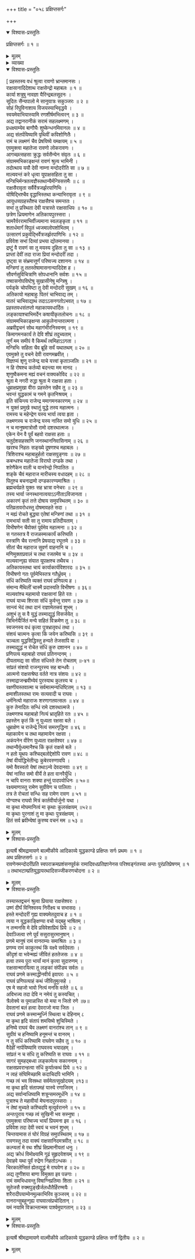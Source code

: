 +++
title = "०५८ प्रक्षिप्तसर्गः"

+++

<details open><summary>विश्वास-प्रस्तुतिः</summary>

प्रक्षिप्तसर्गः ॥ १ ॥
</details>

<details><summary>मूलम्</summary>

प्रक्षिप्तसर्गः ॥ १ ॥
</details>

<details><summary>व्याख्या</summary>

प्रहस्तवधश्रवणविषण्णेनरायणेनस्वस्यैवरणायनिर्याणनिर्धारणम् ॥ १ ॥ तच्छ्रावणेन -मन्दोदर्या सभामेत्यरावणंप्रतिश्रीरा मप्रभावप्रशंसनपूर्वकं तेनसहसंधिकरणप्रार्थना ॥ २ ॥
</details>

<details open><summary>विश्वास-प्रस्तुतिः</summary>

\[ प्रहस्तस्य वधं श्रुत्वा रावणो भ्रान्तमानसः ।  
राक्षसानादिदेशाथ राक्षसेन्द्रो महाबलः ॥ १ ॥  
कार्या शत्रुषु नावज्ञा यैरिन्द्रबलसूदनः ।  
सूदितः सैन्यपालो मे सानुयात्रः सकुञ्जरः ॥ २ ॥  
सोहं रिपुविनाशाय विजयस्याभिवृद्धये ।  
स्वयमेवाभियास्यामि रणशीर्षमभित्वरन् ॥ ३ ॥  
अद्य तद्वानरानीकं सरामं सहलक्ष्मणम् ।  
प्रधक्ष्याम्येव बाणौघैः शुष्केन्धनमिवानलः ॥ ४ ॥  
अद्य संतर्पयिष्यामि पृथिवीं कपिशोणितैः ।  
रामं च लक्ष्मणं चैव प्रेषयिष्ये यमक्षयम् ॥ ५ ॥  
एवमुक्त्वा महातेजा रावणो लोकरावणः ।  
आगच्छत्सहसा क्रुद्धः सर्वसैन्येन संवृतः ॥ ६ ॥  
संग्राममभिकाङ्क्षन्तं रावणं श्रुत्य भामिनी ।  
तदोत्थाय ययौ देवी नाम्ना मन्दोदरीति सा ॥ ७ ॥  
माल्यवन्तं करे धृत्वा यूपाक्षसहिता तु सा ।  
मन्त्रिभिर्मन्त्रतत्वज्ञैस्तथान्यैर्मन्त्रिसत्तमैः ॥ ८ ॥  
राक्षसैरावृता सर्वैर्वेत्रजर्झरपाणिभिः ।  
योषिद्भिश्चैव वृद्धाभिस्तथा कन्याभिरावृता ॥ ९ ॥  
आयुधव्यग्रहस्तैश्च राक्षसैश्च समन्ततः ।  
सभां तु प्रस्थिता देवी यत्रास्ते राक्षसाधिपः ॥ १० ॥  
छत्रेण ध्रियमाणेन अतिकायपुरस्सरा ।  
चामरैर्वररामाभिर्वीज्यमाना स्वलङ्कृता ॥ ११ ॥  
शतार्धमार्गं विपुलं ध्वजमालोपशोभितम् ।  
उत्सारणं प्रकुर्वद्भिर्वेत्रजर्झरपाणिभिः ॥ १२ ॥  
प्रविवेश सभां दिव्यां प्रभया द्योतमानया ।  
द्रष्टुं वै रावणं सा तु मयस्य दुहिता तु सा ॥ १३ ॥  
प्राप्तां देवीं तदा राजा प्रियां मन्दोदरीं तदा ।  
दृष्ट्वा स संभ्रमात्तूर्णं परिष्वज्य दशाननः ॥ १४ ॥  
मन्त्रिणां तु ततस्तेषामासनान्यादिदेश ह ।  
सौवर्णसुविचित्राणि सोपधानानि सर्वशः ॥ १५ ॥  
तष्वासनोपविष्टेषु सुखासीनेषु मन्त्रिषु ।  
पर्यङ्के चोपविष्टा तु देवी मन्दोदरी सुखम् ॥ १६ ॥  
अतिकायो महाबाहुः पितरं चाभिवाद्य तम् ।  
मातरं चाभिवाद्याथ तदाऽऽसनगतोऽभवत् ॥ १७ ॥  
प्रहस्तवधसंतप्तो महाकायवधार्दितः ।  
लङ्कायाश्चाभिमर्देन कषायीकृतलोचनः ॥ १८ ॥  
संग्राममभिकाङ्क्षन्स आकुलेनान्तरात्मना ।  
अब्रवीद्वचनं सोथ महागंभीरनिस्वनम् ॥ १९ ॥  
किमागमनकार्यं ते देवि शीघ्रं तदुच्यताम् ।  
तूर्णं मम समीपं वै किमर्थं त्वमिहाऽऽगता ।  
मन्त्रिभिः सहिता चैव ब्रूहि सर्वं यथातथम् ॥ २० ॥  
एवमुक्ते तु वचने देवी रावणमब्रवीत् ।  
विज्ञाप्यं शृणु राजेन्द्र याचे यत्त्वां कृताञ्जलिः ॥ २१ ॥  
न हि रोषश्च कर्तव्यो बदन्त्या मम मानद ।  
शृणुष्वैकमना मह्यं वचनं वाक्यकोविद ॥ २२ ॥  
श्रुता मे नगरी रुद्धा श्रुता मे राक्षसा हताः ।  
धूम्राक्षप्रमुखा वीराः प्रहस्तेन सहैव तु ॥ २३ ॥  
भवन्तं युद्धकामं च गमने कृतनिश्रयम् ।  
इति संचिन्त्य राजेन्द्र ममागमनकारणम् ॥ २४ ॥  
न युक्तं प्रमुखे स्थातुं युद्धे तस्य महात्मनः ।  
रामस्य च महेन्द्रेण यस्य भार्या त्वया हृता ।  
लक्ष्मणस्य च राजेन्द्र यस्य नास्ति समो युधि ॥ २५ ॥  
न च मानुषमात्रोसौ रामो दशरथात्मजः ।  
एकेन येन वै पूर्वं बहवो राक्षसा हताः ॥  
चतुर्दशसहस्राणि जनस्थाननिवासिनाम् ॥ २६ ॥  
खरश्च निहतः सङ्ख्ये दूषणश्च महाबलः ।  
त्रिशिराश्च महाबाहुर्हतो राक्षसपुङ्गवः ॥ २७ ॥  
कबन्धश्च महातेजा विराघो दण्डके तथा ।  
शरेणैकेन वाली च वानरेन्द्रो निपातितः ॥  
शङ्के चैवं महाराज मारीचस्य वधादहम् ॥ २८ ॥  
पितुश्च बचनाद्रामो दण्डकारण्यमाश्रितः ।  
ब्रह्मचर्यव्रते युक्तः सह भ्रात्रा वनेचरः ॥ २९ ॥  
तस्य भार्या जनस्थानात्वयाऽऽनीताऽविजानता ।  
अकारणं कृतं तत्ते दोषाय समुपस्थितम् ॥ ३० ॥  
पतिव्रतावरोधस्तु दोषमावहते सदा ।  
न मह्यं रोचते बुद्ध्या एतेषां मन्त्रिणां तथा ॥ ३१ ॥  
रामभार्या सती सा तु रामाय प्रतिदीयताम् ।  
विभीषणेन चैवोक्तं पूर्वमेव महात्मना ॥ ३२ ॥  
स गतस्तत्र वै राजन्नस्मत्कार्यं करिष्यति ।  
वस्त्राणि चैव रत्नानि प्रेषयाद्य रघूत्तमे ॥ ३३ ॥  
सीतां चैव महाराज सुवर्ण वाहनानि च ।  
मणिमुक्ताप्रवालं च तथा रजतमेव च ॥ ३४ ॥  
माल्यवान्गृह्य संयात यूपाक्षश्च तथैवच ।  
अतिकायस्तथा चायं कार्याकार्यविशारदः ॥ ३५ ॥  
विभीषणो गतः पूर्वमेभिस्तत्र गतैर्ध्रुवम् ।  
संधिं करिष्यति व्यक्तं राघवं प्रणिपत्य ह ।  
संमान्य मैथिलीं चास्मै प्रदास्यति विभीषणः ॥ ३६॥  
माल्यवांश्च महामायो राक्षसानां हिते रतः ।  
राघवं याच्य शिरसा संधिं कुर्वन्तु रावण ॥ ३७ ॥  
सान्त्वं भेदं तथा दानं राज्ञामेतत्त्रयं शुभम् ।  
अशुभं तु स वै युद्धं तस्माद्युद्धं विसर्जयेत् ॥  
त्रिभिर्नयैर्जितं मन्ये सहितं विक्रमेण तु ॥ ३८ ॥  
स्वजनस्य वधं कृत्वा पुत्रभ्रातृवधं तथा ।  
संशयं चात्मनः कृत्वा किं जयेन करिष्यसि ॥ ३९ ॥  
चञ्चला युद्धसिद्धिस्तु हन्यते तेजसापि वा ।  
तस्माद्युद्धं न रोचेत संधिं कुरु दशानन ॥ ४० ॥  
प्रणिपत्य महाबाहो राघवं प्रतिनन्दनम् ।  
दीयतामद्य सा सीता संधिस्ते तेन रोचताम् ॥-४१ ॥  
सांप्रतं संशयो राजन्पुरस्य सह बान्धवैः ।  
आत्मनो राक्षसश्रेष्ठ वर्तते नात्र संशयः ॥ ४२ ॥  
तस्माद्राजन्ब्रवीम्येवं पुरस्याथ कुलस्य च ।  
रक्षणीयस्तवात्मा च सर्वमात्मन्यधिष्टितम् ॥ १३ ॥  
क्षमाशीलस्तथा रामः सत्यवादी च राघवः ।  
धर्मनित्यो महाराजः शरणागतवत्सलः ॥ ४४ ॥  
कुरु तेनादितः सन्धिं रामे दशरथात्मजे ।  
लक्ष्मणश्च महाबाहो नित्यं भ्रातृहिते रतः ॥ ४५ ॥  
प्रहस्तेन कृतं किं नु युध्यता रक्षसा बले ।  
धूम्राक्षेण च राजेन्द्रे नित्यं समरगृद्धिना ॥ ४६ ॥  
महाकायेन च तथा महामायेन रक्षसा ।  
अकंपनेन वीरेण युध्यता राक्षसेश्वर ॥ ४७ ॥  
तथान्यैर्युध्यमानैश्च किं कृतं राक्षसे बले ।  
न हतो यूथपः कश्चिद्बलोद्देशोपि रावण ॥ ४८ ॥  
तेषां वीर्याद्धिभेतीन्द्रः कुबेरवरुणावपि ।  
यमो वैवस्वतो येषां तथाऽन्ये देवदानवाः ॥ ४९ ॥  
येषां नास्ति समो वीर्ये ते हता वानरैर्युधि ।  
न चापि वानराः शक्या हन्तुं पादपयोधिनः ॥ ५०॥  
रक्ष्यमाणास्तु रामेण सुग्रीवेण च पालिताः ।  
तत्र ते रोचतां सन्धिः सह रामेण रावण ॥ ५१ ॥  
योग्यश्च राघवो मित्रं कार्तवीर्यार्जुनो यथा ।  
मा कृथा मोघमानित्वं मा कृथाः कुलसंक्षयम् ॥५२॥  
मा कृथाः पुरनाशं तु मा कृथाः पुत्रसंक्षयम् ।  
हितं सर्व ब्रवीम्येषां कुरुष्व वचनं मम ॥ ५३ ॥
</details>

<details><summary>मूलम्</summary>

\[ प्रहस्तस्य वधं श्रुत्वा रावणो भ्रान्तमानसः ।  
राक्षसानादिदेशाथ राक्षसेन्द्रो महाबलः ॥ १ ॥  
कार्या शत्रुषु नावज्ञा यैरिन्द्रबलसूदनः ।  
सूदितः सैन्यपालो मे सानुयात्रः सकुञ्जरः ॥ २ ॥  
सोहं रिपुविनाशाय विजयस्याभिवृद्धये ।  
स्वयमेवाभियास्यामि रणशीर्षमभित्वरन् ॥ ३ ॥  
अद्य तद्वानरानीकं सरामं सहलक्ष्मणम् ।  
प्रधक्ष्याम्येव बाणौघैः शुष्केन्धनमिवानलः ॥ ४ ॥  
अद्य संतर्पयिष्यामि पृथिवीं कपिशोणितैः ।  
रामं च लक्ष्मणं चैव प्रेषयिष्ये यमक्षयम् ॥ ५ ॥  
एवमुक्त्वा महातेजा रावणो लोकरावणः ।  
आगच्छत्सहसा क्रुद्धः सर्वसैन्येन संवृतः ॥ ६ ॥  
संग्राममभिकाङ्क्षन्तं रावणं श्रुत्य भामिनी ।  
तदोत्थाय ययौ देवी नाम्ना मन्दोदरीति सा ॥ ७ ॥  
माल्यवन्तं करे धृत्वा यूपाक्षसहिता तु सा ।  
मन्त्रिभिर्मन्त्रतत्वज्ञैस्तथान्यैर्मन्त्रिसत्तमैः ॥ ८ ॥  
राक्षसैरावृता सर्वैर्वेत्रजर्झरपाणिभिः ।  
योषिद्भिश्चैव वृद्धाभिस्तथा कन्याभिरावृता ॥ ९ ॥  
आयुधव्यग्रहस्तैश्च राक्षसैश्च समन्ततः ।  
सभां तु प्रस्थिता देवी यत्रास्ते राक्षसाधिपः ॥ १० ॥  
छत्रेण ध्रियमाणेन अतिकायपुरस्सरा ।  
चामरैर्वररामाभिर्वीज्यमाना स्वलङ्कृता ॥ ११ ॥  
शतार्धमार्गं विपुलं ध्वजमालोपशोभितम् ।  
उत्सारणं प्रकुर्वद्भिर्वेत्रजर्झरपाणिभिः ॥ १२ ॥  
प्रविवेश सभां दिव्यां प्रभया द्योतमानया ।  
द्रष्टुं वै रावणं सा तु मयस्य दुहिता तु सा ॥ १३ ॥  
प्राप्तां देवीं तदा राजा प्रियां मन्दोदरीं तदा ।  
दृष्ट्वा स संभ्रमात्तूर्णं परिष्वज्य दशाननः ॥ १४ ॥  
मन्त्रिणां तु ततस्तेषामासनान्यादिदेश ह ।  
सौवर्णसुविचित्राणि सोपधानानि सर्वशः ॥ १५ ॥  
तष्वासनोपविष्टेषु सुखासीनेषु मन्त्रिषु ।  
पर्यङ्के चोपविष्टा तु देवी मन्दोदरी सुखम् ॥ १६ ॥  
अतिकायो महाबाहुः पितरं चाभिवाद्य तम् ।  
मातरं चाभिवाद्याथ तदाऽऽसनगतोऽभवत् ॥ १७ ॥  
प्रहस्तवधसंतप्तो महाकायवधार्दितः ।  
लङ्कायाश्चाभिमर्देन कषायीकृतलोचनः ॥ १८ ॥  
संग्राममभिकाङ्क्षन्स आकुलेनान्तरात्मना ।  
अब्रवीद्वचनं सोथ महागंभीरनिस्वनम् ॥ १९ ॥  
किमागमनकार्यं ते देवि शीघ्रं तदुच्यताम् ।  
तूर्णं मम समीपं वै किमर्थं त्वमिहाऽऽगता ।  
मन्त्रिभिः सहिता चैव ब्रूहि सर्वं यथातथम् ॥ २० ॥  
एवमुक्ते तु वचने देवी रावणमब्रवीत् ।  
विज्ञाप्यं शृणु राजेन्द्र याचे यत्त्वां कृताञ्जलिः ॥ २१ ॥  
न हि रोषश्च कर्तव्यो बदन्त्या मम मानद ।  
शृणुष्वैकमना मह्यं वचनं वाक्यकोविद ॥ २२ ॥  
श्रुता मे नगरी रुद्धा श्रुता मे राक्षसा हताः ।  
धूम्राक्षप्रमुखा वीराः प्रहस्तेन सहैव तु ॥ २३ ॥  
भवन्तं युद्धकामं च गमने कृतनिश्रयम् ।  
इति संचिन्त्य राजेन्द्र ममागमनकारणम् ॥ २४ ॥  
न युक्तं प्रमुखे स्थातुं युद्धे तस्य महात्मनः ।  
रामस्य च महेन्द्रेण यस्य भार्या त्वया हृता ।  
लक्ष्मणस्य च राजेन्द्र यस्य नास्ति समो युधि ॥ २५ ॥  
न च मानुषमात्रोसौ रामो दशरथात्मजः ।  
एकेन येन वै पूर्वं बहवो राक्षसा हताः ॥  
चतुर्दशसहस्राणि जनस्थाननिवासिनाम् ॥ २६ ॥  
खरश्च निहतः सङ्ख्ये दूषणश्च महाबलः ।  
त्रिशिराश्च महाबाहुर्हतो राक्षसपुङ्गवः ॥ २७ ॥  
कबन्धश्च महातेजा विराघो दण्डके तथा ।  
शरेणैकेन वाली च वानरेन्द्रो निपातितः ॥  
शङ्के चैवं महाराज मारीचस्य वधादहम् ॥ २८ ॥  
पितुश्च बचनाद्रामो दण्डकारण्यमाश्रितः ।  
ब्रह्मचर्यव्रते युक्तः सह भ्रात्रा वनेचरः ॥ २९ ॥  
तस्य भार्या जनस्थानात्वयाऽऽनीताऽविजानता ।  
अकारणं कृतं तत्ते दोषाय समुपस्थितम् ॥ ३० ॥  
पतिव्रतावरोधस्तु दोषमावहते सदा ।  
न मह्यं रोचते बुद्ध्या एतेषां मन्त्रिणां तथा ॥ ३१ ॥  
रामभार्या सती सा तु रामाय प्रतिदीयताम् ।  
विभीषणेन चैवोक्तं पूर्वमेव महात्मना ॥ ३२ ॥  
स गतस्तत्र वै राजन्नस्मत्कार्यं करिष्यति ।  
वस्त्राणि चैव रत्नानि प्रेषयाद्य रघूत्तमे ॥ ३३ ॥  
सीतां चैव महाराज सुवर्ण वाहनानि च ।  
मणिमुक्ताप्रवालं च तथा रजतमेव च ॥ ३४ ॥  
माल्यवान्गृह्य संयात यूपाक्षश्च तथैवच ।  
अतिकायस्तथा चायं कार्याकार्यविशारदः ॥ ३५ ॥  
विभीषणो गतः पूर्वमेभिस्तत्र गतैर्ध्रुवम् ।  
संधिं करिष्यति व्यक्तं राघवं प्रणिपत्य ह ।  
संमान्य मैथिलीं चास्मै प्रदास्यति विभीषणः ॥ ३६॥  
माल्यवांश्च महामायो राक्षसानां हिते रतः ।  
राघवं याच्य शिरसा संधिं कुर्वन्तु रावण ॥ ३७ ॥  
सान्त्वं भेदं तथा दानं राज्ञामेतत्त्रयं शुभम् ।  
अशुभं तु स वै युद्धं तस्माद्युद्धं विसर्जयेत् ॥  
त्रिभिर्नयैर्जितं मन्ये सहितं विक्रमेण तु ॥ ३८ ॥  
स्वजनस्य वधं कृत्वा पुत्रभ्रातृवधं तथा ।  
संशयं चात्मनः कृत्वा किं जयेन करिष्यसि ॥ ३९ ॥  
चञ्चला युद्धसिद्धिस्तु हन्यते तेजसापि वा ।  
तस्माद्युद्धं न रोचेत संधिं कुरु दशानन ॥ ४० ॥  
प्रणिपत्य महाबाहो राघवं प्रतिनन्दनम् ।  
दीयतामद्य सा सीता संधिस्ते तेन रोचताम् ॥-४१ ॥  
सांप्रतं संशयो राजन्पुरस्य सह बान्धवैः ।  
आत्मनो राक्षसश्रेष्ठ वर्तते नात्र संशयः ॥ ४२ ॥  
तस्माद्राजन्ब्रवीम्येवं पुरस्याथ कुलस्य च ।  
रक्षणीयस्तवात्मा च सर्वमात्मन्यधिष्टितम् ॥ १३ ॥  
क्षमाशीलस्तथा रामः सत्यवादी च राघवः ।  
धर्मनित्यो महाराजः शरणागतवत्सलः ॥ ४४ ॥  
कुरु तेनादितः सन्धिं रामे दशरथात्मजे ।  
लक्ष्मणश्च महाबाहो नित्यं भ्रातृहिते रतः ॥ ४५ ॥  
प्रहस्तेन कृतं किं नु युध्यता रक्षसा बले ।  
धूम्राक्षेण च राजेन्द्रे नित्यं समरगृद्धिना ॥ ४६ ॥  
महाकायेन च तथा महामायेन रक्षसा ।  
अकंपनेन वीरेण युध्यता राक्षसेश्वर ॥ ४७ ॥  
तथान्यैर्युध्यमानैश्च किं कृतं राक्षसे बले ।  
न हतो यूथपः कश्चिद्बलोद्देशोपि रावण ॥ ४८ ॥  
तेषां वीर्याद्धिभेतीन्द्रः कुबेरवरुणावपि ।  
यमो वैवस्वतो येषां तथाऽन्ये देवदानवाः ॥ ४९ ॥  
येषां नास्ति समो वीर्ये ते हता वानरैर्युधि ।  
न चापि वानराः शक्या हन्तुं पादपयोधिनः ॥ ५०॥  
रक्ष्यमाणास्तु रामेण सुग्रीवेण च पालिताः ।  
तत्र ते रोचतां सन्धिः सह रामेण रावण ॥ ५१ ॥  
योग्यश्च राघवो मित्रं कार्तवीर्यार्जुनो यथा ।  
मा कृथा मोघमानित्वं मा कृथाः कुलसंक्षयम् ॥५२॥  
मा कृथाः पुरनाशं तु मा कृथाः पुत्रसंक्षयम् ।  
हितं सर्व ब्रवीम्येषां कुरुष्व वचनं मम ॥ ५३ ॥
</details>

<details open><summary>विश्वास-प्रस्तुतिः</summary>

इत्यार्षे श्रीमद्रामायणे बाल्मीकीये आदिकाव्ये युद्धकाण्डे प्रक्षिप्तः सर्गः प्रथमः ॥ १ ॥  
अथ प्रक्षिप्तसर्गः ॥ २ ॥  
रावणेनमन्दोदरींप्रति स्वपराक्रमप्रशंसनपूर्वकं रामादिवधप्रतिज्ञानेनस परिश्वङ्गंतस्या अन्तः पुरंप्रतिप्रेषणम् ॥ १ ॥ तथाभटाम्प्रतियुद्धायरथादिसज्जीकरणचोदना ॥ २ ॥
</details>

<details><summary>मूलम्</summary>

इत्यार्षे श्रीमद्रामायणे बाल्मीकीये आदिकाव्ये युद्धकाण्डे प्रक्षिप्तः सर्गः प्रथमः ॥ १ ॥  
अथ प्रक्षिप्तसर्गः ॥ २ ॥  
रावणेनमन्दोदरींप्रति स्वपराक्रमप्रशंसनपूर्वकं रामादिवधप्रतिज्ञानेनस परिश्वङ्गंतस्या अन्तः पुरंप्रतिप्रेषणम् ॥ १ ॥ तथाभटाम्प्रतियुद्धायरथादिसज्जीकरणचोदना ॥ २ ॥
</details>

<details open><summary>विश्वास-प्रस्तुतिः</summary>

तस्यास्तद्वचनं श्रुत्वा प्रियाया राक्षसेश्वरः ।  
उष्णं दीर्घं विनिश्वस्य निरीक्ष्य च सभासदः ।  
हस्ते मन्दोदरीं गृह्य वाक्यमेतदुवाच ह ॥ १ ॥  
त्वया न युद्धकाङ्क्षिण्या वचो यद्बहु भाषितम् ।  
न तन्मनसि मे देवि प्रविवेशाप्रियं प्रिये ॥ २ ॥  
देवाञ्जित्वा रणे पूर्वं ससुरासुरमानुषान् ।  
प्रणमे मानुषं रामं वानराम्यः समाश्रितः ॥ ३ ॥  
प्रणम्य रामं काकुत्स्थं किं वक्ष्ये सर्वदेवताः ।  
कीदृशं वा भवेन्मह्यं जीवितं हततेजसः ॥ ४ ॥  
हत्वा तस्य पुरा भार्यां मानं कृत्वा सुदारुणम् ।  
राक्षसान्मारयित्वा तु लङ्कां संपीड्य सर्वतः ॥  
राघवं प्रणमे कस्माद्धीनवीर्य इवापरः ॥ ५ ॥  
राघवं प्रणिपत्याहं कथं जीवितुमुत्सहे ।  
एष मे सहजो भावो नित्यं मनसि वर्तते ॥ ६ ॥  
अविभज्य तदा देवि न नमेयं तु कस्यचित् ।  
त्रैलोक्ये स पुमान्नास्ति यो मया न जितो रणे ॥७॥  
देवतानां बलं हत्वा देवराजो मया जितः ।  
राघवं प्रणमे कस्मान्मूर्ध्नि स्थित्वा च देहिनाम् ८  
मा कृथा हृदि संतापं शमयिष्ये शुचिस्मिते ।  
हनिष्ये राघवं चैव लक्ष्मणं वानरांश्च तान् ॥ ९ ॥  
सुग्रीवं च हनिष्यामि हनूमन्तं च वानरम् ।  
न तु संधिं करिष्यामि राघवेण सहैव तु ॥ १० ॥  
वैदेहीं नार्पयिष्यामि राघवस्य भयादहम् ।  
सांप्रतं न च संधि तु करिष्यति स राघवः ॥ ११ ॥  
सागरं सुमहद्बध्वा लङ्कामेत्य सकाननाम् ।  
राक्षसप्रवरान्हत्वा संधिं कुर्यात्कथं प्रिये ॥ १२ ॥  
न त्वहं संघिमिच्छामि कदाचिदपि भामिनि ।  
गच्छ त्वं भव विस्रब्धा सर्वमेतत्सुखोदयम् ॥१३॥  
मा कृथा हृदि संतापमहं यास्ये रणाजिरम् ।  
अद्य सर्वान्वधिष्यामि शत्रून्समरमूर्धनि ॥ १४ ॥  
पुत्राश्च ते महावीर्या मेघनादपुरस्सराः ।  
न तेषां मुच्यते कश्चिदपि मृत्युर्वरानने ॥ १५ ॥  
अन्तःपुराय गच्छ त्वं सुखिनी भव सस्नुषा ।  
एवमुक्त्वा परिष्वज्य भार्यां प्रियमना इव ॥ १६ ।  
प्रविवेश तदा देवी स्वयं च भवनं शुभम् ।  
चिन्तयामास तं घोरं विग्रहं समुपस्थितम् ॥ १७ ॥  
रावणस्तु तदा वाक्यं राक्षसानिदमत्रवीत् ॥ १८ ॥  
कल्प्यतां मे रथः शीघ्रं क्षिप्रमानीयतां धनुः ।  
अद्य क्रोधं विमोक्ष्यामि गूढं सुहृदयेशयम् ॥ १९ ॥  
देवाहवे यथा पूर्वं रुद्रेण निहतोऽन्धकः ।  
चिरकालेप्सितं ह्येतद्युद्धं मे राघवेण ह ॥ २० ॥  
अद्य तूणीशया बाणा विमुक्ता इव पन्नगाः ।  
रामं समभिधावन्तु विषाग्निप्रतिमाः शिताः ॥ २१ ॥  
सुतेजसै रुक्मपुङ्खैर्जलधौतैर्हिरण्मयैः ।  
शरैरादीपयाम्येनमुल्काभिरिव कुञ्जरम् ॥ २२ ॥  
वानरान्सुबहून्गृह्य राघवात्संप्रचोदितान् ।  
यमं नयामि विक्रान्तान्मम पार्श्वमुपागतान् ॥ २३ ॥
</details>

<details><summary>मूलम्</summary>

तस्यास्तद्वचनं श्रुत्वा प्रियाया राक्षसेश्वरः ।  
उष्णं दीर्घं विनिश्वस्य निरीक्ष्य च सभासदः ।  
हस्ते मन्दोदरीं गृह्य वाक्यमेतदुवाच ह ॥ १ ॥  
त्वया न युद्धकाङ्क्षिण्या वचो यद्बहु भाषितम् ।  
न तन्मनसि मे देवि प्रविवेशाप्रियं प्रिये ॥ २ ॥  
देवाञ्जित्वा रणे पूर्वं ससुरासुरमानुषान् ।  
प्रणमे मानुषं रामं वानराम्यः समाश्रितः ॥ ३ ॥  
प्रणम्य रामं काकुत्स्थं किं वक्ष्ये सर्वदेवताः ।  
कीदृशं वा भवेन्मह्यं जीवितं हततेजसः ॥ ४ ॥  
हत्वा तस्य पुरा भार्यां मानं कृत्वा सुदारुणम् ।  
राक्षसान्मारयित्वा तु लङ्कां संपीड्य सर्वतः ॥  
राघवं प्रणमे कस्माद्धीनवीर्य इवापरः ॥ ५ ॥  
राघवं प्रणिपत्याहं कथं जीवितुमुत्सहे ।  
एष मे सहजो भावो नित्यं मनसि वर्तते ॥ ६ ॥  
अविभज्य तदा देवि न नमेयं तु कस्यचित् ।  
त्रैलोक्ये स पुमान्नास्ति यो मया न जितो रणे ॥७॥  
देवतानां बलं हत्वा देवराजो मया जितः ।  
राघवं प्रणमे कस्मान्मूर्ध्नि स्थित्वा च देहिनाम् ८  
मा कृथा हृदि संतापं शमयिष्ये शुचिस्मिते ।  
हनिष्ये राघवं चैव लक्ष्मणं वानरांश्च तान् ॥ ९ ॥  
सुग्रीवं च हनिष्यामि हनूमन्तं च वानरम् ।  
न तु संधिं करिष्यामि राघवेण सहैव तु ॥ १० ॥  
वैदेहीं नार्पयिष्यामि राघवस्य भयादहम् ।  
सांप्रतं न च संधि तु करिष्यति स राघवः ॥ ११ ॥  
सागरं सुमहद्बध्वा लङ्कामेत्य सकाननाम् ।  
राक्षसप्रवरान्हत्वा संधिं कुर्यात्कथं प्रिये ॥ १२ ॥  
न त्वहं संघिमिच्छामि कदाचिदपि भामिनि ।  
गच्छ त्वं भव विस्रब्धा सर्वमेतत्सुखोदयम् ॥१३॥  
मा कृथा हृदि संतापमहं यास्ये रणाजिरम् ।  
अद्य सर्वान्वधिष्यामि शत्रून्समरमूर्धनि ॥ १४ ॥  
पुत्राश्च ते महावीर्या मेघनादपुरस्सराः ।  
न तेषां मुच्यते कश्चिदपि मृत्युर्वरानने ॥ १५ ॥  
अन्तःपुराय गच्छ त्वं सुखिनी भव सस्नुषा ।  
एवमुक्त्वा परिष्वज्य भार्यां प्रियमना इव ॥ १६ ।  
प्रविवेश तदा देवी स्वयं च भवनं शुभम् ।  
चिन्तयामास तं घोरं विग्रहं समुपस्थितम् ॥ १७ ॥  
रावणस्तु तदा वाक्यं राक्षसानिदमत्रवीत् ॥ १८ ॥  
कल्प्यतां मे रथः शीघ्रं क्षिप्रमानीयतां धनुः ।  
अद्य क्रोधं विमोक्ष्यामि गूढं सुहृदयेशयम् ॥ १९ ॥  
देवाहवे यथा पूर्वं रुद्रेण निहतोऽन्धकः ।  
चिरकालेप्सितं ह्येतद्युद्धं मे राघवेण ह ॥ २० ॥  
अद्य तूणीशया बाणा विमुक्ता इव पन्नगाः ।  
रामं समभिधावन्तु विषाग्निप्रतिमाः शिताः ॥ २१ ॥  
सुतेजसै रुक्मपुङ्खैर्जलधौतैर्हिरण्मयैः ।  
शरैरादीपयाम्येनमुल्काभिरिव कुञ्जरम् ॥ २२ ॥  
वानरान्सुबहून्गृह्य राघवात्संप्रचोदितान् ।  
यमं नयामि विक्रान्तान्मम पार्श्वमुपागतान् ॥ २३ ॥
</details>

<details open><summary>विश्वास-प्रस्तुतिः</summary>

इत्यार्षे श्रीमद्रामायणे वाल्मीकीये आदिकाव्ये युद्धकाण्डे प्रक्षिप्तः सर्गो द्वितीयः ॥ २ ॥
</details>

<details><summary>मूलम्</summary>

इत्यार्षे श्रीमद्रामायणे वाल्मीकीये आदिकाव्ये युद्धकाण्डे प्रक्षिप्तः सर्गो द्वितीयः ॥ २ ॥
</details>

